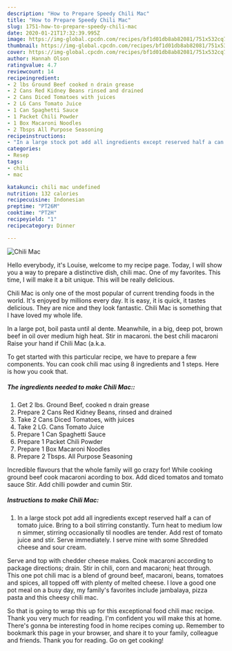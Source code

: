 ```yaml
---
description: "How to Prepare Speedy Chili Mac"
title: "How to Prepare Speedy Chili Mac"
slug: 1751-how-to-prepare-speedy-chili-mac
date: 2020-01-21T17:32:39.995Z
image: https://img-global.cpcdn.com/recipes/bf1d01db8ab82081/751x532cq70/chili-mac-recipe-main-photo.jpg
thumbnail: https://img-global.cpcdn.com/recipes/bf1d01db8ab82081/751x532cq70/chili-mac-recipe-main-photo.jpg
cover: https://img-global.cpcdn.com/recipes/bf1d01db8ab82081/751x532cq70/chili-mac-recipe-main-photo.jpg
author: Hannah Olson
ratingvalue: 4.7
reviewcount: 14
recipeingredient:
- 2 lbs Ground Beef cooked n drain grease
- 2 Cans Red Kidney Beans rinsed and drained
- 2 Cans Diced Tomatoes with juices
- 2 LG Cans Tomato Juice
- 1 Can Spaghetti Sauce
- 1 Packet Chili Powder
- 1 Box Macaroni Noodles
- 2 Tbsps All Purpose Seasoning
recipeinstructions:
- "In a large stock pot add all ingredients except reserved half a can of tomato juice. Bring to a boil stirring constantly. Turn heat to medium low n simmer, stirring occasionally til noodles are tender. Add rest of tomato juice and stir. Serve immediately. I serve mine with some Shredded cheese and sour cream."
categories:
- Resep
tags:
- chili
- mac

katakunci: chili mac undefined
nutrition: 132 calories
recipecuisine: Indonesian
preptime: "PT26M"
cooktime: "PT2H"
recipeyield: "1"
recipecategory: Dinner

---
```



![Chili Mac](https://img-global.cpcdn.com/recipes/bf1d01db8ab82081/751x532cq70/chili-mac-recipe-main-photo.jpg)

Hello everybody, it's Louise, welcome to my recipe page. Today, I will show you a way to prepare a distinctive dish, chili mac. One of my favorites. This time, I will make it a bit unique. This will be really delicious.

Chili Mac is only one of the most popular of current trending foods in the world. It's enjoyed by millions every day. It is easy, it is quick, it tastes delicious. They are nice and they look fantastic. Chili Mac is something that I have loved my whole life.

In a large pot, boil pasta until al dente. Meanwhile, in a big, deep pot, brown beef in oil over medium high heat. Stir in macaroni. the best chili macaroni Raise your hand if Chili Mac (a.k.a.


To get started with this particular recipe, we have to prepare a few components. You can cook chili mac using 8 ingredients and 1 steps. Here is how you cook that.

##### The ingredients needed to make Chili Mac::

1. Get 2 lbs. Ground Beef, cooked n drain grease
1. Prepare 2 Cans Red Kidney Beans, rinsed and drained
1. Take 2 Cans Diced Tomatoes, with juices
1. Take 2 LG. Cans Tomato Juice
1. Prepare 1 Can Spaghetti Sauce
1. Prepare 1 Packet Chili Powder
1. Prepare 1 Box Macaroni Noodles
1. Prepare 2 Tbsps. All Purpose Seasoning


Incredible flavours that the whole family will go crazy for! While cooking ground beef cook macaroni acording to box. Add diced tomatos and tomato sauce Stir. Add chilli powder and cumin Stir. 

##### Instructions to make Chili Mac:

1. In a large stock pot add all ingredients except reserved half a can of tomato juice. Bring to a boil stirring constantly. Turn heat to medium low n simmer, stirring occasionally til noodles are tender. Add rest of tomato juice and stir. Serve immediately. I serve mine with some Shredded cheese and sour cream.


Serve and top with chedder cheese makes. Cook macaroni according to package directions; drain. Stir in chili, corn and macaroni; heat through. This one pot chili mac is a blend of ground beef, macaroni, beans, tomatoes and spices, all topped off with plenty of melted cheese. I love a good one pot meal on a busy day, my family&#39;s favorites include jambalaya, pizza pasta and this cheesy chili mac. 

So that is going to wrap this up for this exceptional food chili mac recipe. Thank you very much for reading. I'm confident you will make this at home. There's gonna be interesting food in home recipes coming up. Remember to bookmark this page in your browser, and share it to your family, colleague and friends. Thank you for reading. Go on get cooking!
